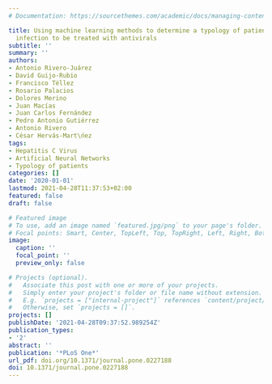 ```yaml
---
# Documentation: https://sourcethemes.com/academic/docs/managing-content/

title: Using machine learning methods to determine a typology of patients with HIV-HCV
  infection to be treated with antivirals
subtitle: ''
summary: ''
authors:
- Antonio Rivero-Juárez
- David Guijo-Rubio
- Francisco Téllez
- Rosario Palacios
- Dolores Merino
- Juan Macías
- Juan Carlos Fernández
- Pedro Antonio Gutiérrez
- Antonio Rivero
- César Hervás-Mart\ńez
tags:
- Hepatitis C Virus
- Artificial Neural Networks
- Typology of patients
categories: []
date: '2020-01-01'
lastmod: 2021-04-28T11:37:53+02:00
featured: false
draft: false

# Featured image
# To use, add an image named `featured.jpg/png` to your page's folder.
# Focal points: Smart, Center, TopLeft, Top, TopRight, Left, Right, BottomLeft, Bottom, BottomRight.
image:
  caption: ''
  focal_point: ''
  preview_only: false

# Projects (optional).
#   Associate this post with one or more of your projects.
#   Simply enter your project's folder or file name without extension.
#   E.g. `projects = ["internal-project"]` references `content/project/deep-learning/index.md`.
#   Otherwise, set `projects = []`.
projects: []
publishDate: '2021-04-28T09:37:52.989254Z'
publication_types:
- '2'
abstract: ''
publication: '*PLoS One*'
url_pdf: doi.org/10.1371/journal.pone.0227188
doi: 10.1371/journal.pone.0227188
---
```


